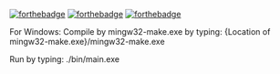 [![forthebadge](https://forthebadge.com/images/badges/built-with-love.svg)](https://forthebadge.com)
[![forthebadge](https://forthebadge.com/images/badges/made-with-c-plus-plus.svg)](https://forthebadge.com)
[![forthebadge](https://forthebadge.com/images/badges/gluten-free.svg)](https://forthebadge.com)

For Windows:
Compile by mingw32-make.exe by typing:
{Location of mingw32-make.exe}/mingw32-make.exe

Run by typing:
./bin/main.exe
